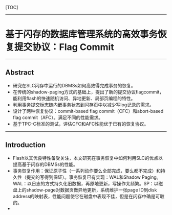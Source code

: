 [TOC]

---

#  基于闪存的数据库管理系统的高效事务恢复提交协议：Flag Commit

---

## Abstract

- 研究在SLC闪存中运行的DBMSs如何高效得完成事务的恢复。
- 在传统的shadow-paging方式的基础上，提出了新的提交协议flagcommit，能利用flash的快速随机访问、异地更新、局部页编程的特性。
- 利用事务提交标志链内嵌事务状态到闪存页中以减少写log记录的需求。
- 设计了两种恢复协议：commit-based flag commit（CFC）和abort-based flag commit（AFC）。满足不同的性能需求。
- 基于TPC-C标准的测试，评估CFC和AFC性能优于已有的恢复协议。

---

## Introduction

- Flash以其优良特性备受关注，本文研究在事务恢复中如何利用SLC的优点以提高基于闪存的DBMSs的性能。
- 事务恢复作用：保证原子性（一系列动作要么全部完成，要么都不完成）和持久性（提交的写得到保证）。事务恢复已有实现：WAL和Shadow Paging。WAL：以日志的方式持久化旧数据，再原地更新，写操作太频繁。SP：以磁盘上的shadow-page对数据页做异地更新，系统维护一张page ID到disk address的映射表，性能问题使它在磁盘中表现不佳，但是在闪存中确是可取的。
- ​